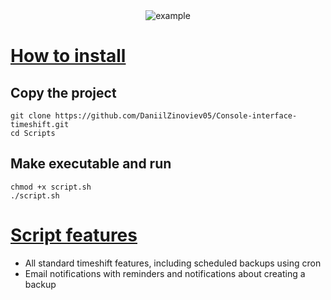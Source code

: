 <div align="center">
  <img src="https://i.giphy.com/media/v1.Y2lkPTc5MGI3NjExZXlhdGlrM2tqZnU0cWl3bGpybDFnaW84N2RpeWtpZWp5ZHVuN21tNyZlcD12MV9pbnRlcm5hbF9naWZfYnlfaWQmY3Q9Zw/VoE6URlFsOVJSoLCds/giphy.gif" alt="example"/>
</div>


# [How to install](#how-to-install)

## Copy the project
``` 
git clone https://github.com/DaniilZinoviev05/Console-interface-timeshift.git
cd Scripts
```
## Make executable and run
```
chmod +x script.sh
./script.sh 
```
# [Script features](#script-features)

- All standard timeshift features, including scheduled backups using cron
- Email notifications with reminders and notifications about creating a backup
